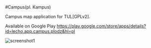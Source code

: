#Campus(pl. Kampus)

Campus map application for TUL[GPLv2].

Available on Google Play https://play.google.com/store/apps/details?id=lecho.app.campus.plodz&hl=pl

![screenshot1](https://raw.github.com/lecho/campus/master/screen_1.jpg)
